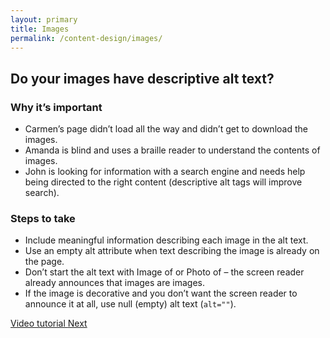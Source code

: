 ```yaml
---
layout: primary
title: Images
permalink: /content-design/images/
---
```


## Do your images have descriptive alt text?

### Why it’s important
- Carmen’s page didn’t load all the way and didn’t get to download the images. 
- Amanda is blind and uses a braille reader to understand the contents of images. 
- John is looking for information with a search engine and needs help being directed to the right content (descriptive alt tags will improve search).

### Steps to take
- Include meaningful information describing each image in the alt text.
- Use an empty alt attribute when text describing the image is already on the page.
- Don’t start the alt text with Image of or Photo of – the screen reader already announces that images are images.
- If the image is decorative and you don’t want the screen reader to announce it at all, use  null (empty) alt text (`alt=""`).

<a href="https://www.youtube.com/watch?v=XCa6U1BllCY">
  <i class="fa fa-youtube-play" aria-hidden="true"></i>Video tutorial
</a>

<a class="usa-button button-next" href="{{ site.baseurl }}/content-design/links/">
  Next <i class="fa fa-chevron-right" aria-hidden="true"></i>
</a>
